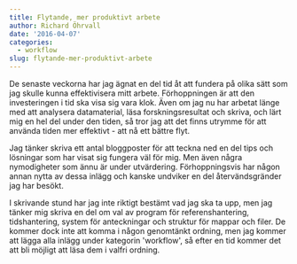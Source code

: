 ```yaml
---
title: Flytande, mer produktivt arbete
author: Richard Öhrvall
date: '2016-04-07'
categories:
  - workflow
slug: flytande-mer-produktivt-arbete
---
```


De senaste veckorna har jag ägnat en del tid åt att fundera på olika sätt som jag skulle kunna effektivisera mitt arbete. Förhoppningen  är att den investeringen i tid ska visa sig vara klok. Även om jag nu har arbetat länge med att analysera datamaterial, läsa forskningsresultat och skriva, och lärt mig en hel del under den tiden, så tror jag att det finns utrymme för att använda tiden mer effektivt - att nå ett bättre flyt.

Jag tänker skriva ett antal bloggposter för att teckna ned en del tips och lösningar som har visat sig fungera väl för mig. Men även några nymodigheter som ännu är under utvärdering. Förhoppningsvis har någon annan nytta av dessa inlägg och kanske undviker en del återvändsgränder jag har besökt.

I skrivande stund har jag inte riktigt bestämt vad jag ska ta upp, men jag tänker mig skriva en del om val av program för  referenshantering, tidshantering, system för anteckningar och struktur för mappar och filer. De kommer dock inte att komma i någon genomtänkt ordning, men jag kommer att lägga alla inlägg under kategorin 'workflow', så efter en tid kommer det att bli möjligt att läsa dem i valfri ordning.

